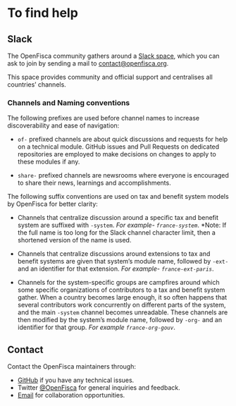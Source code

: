 # <i icon-name="help-circle"></i> To find help

## Slack

The OpenFisca community gathers around a [Slack space](https://openfisca.slack.com), which you can ask to join by sending a mail to [contact@openfisca.org](mailto:contact@openfisca.org?subject=Slack).

This space provides community and official support and centralises all countries’ channels.

### Channels and Naming conventions

The following prefixes are used before channel names to increase discoverability and ease of navigation:

- `of-` prefixed channels are about quick discussions and requests for help on a technical module. GitHub issues and Pull Requests on dedicated repositories are employed to make decisions on changes to apply to these modules if any.

- `share-` prefixed channels are newsrooms where everyone is encouraged to share their news, learnings and accomplishments.

The following suffix conventions are used on tax and benefit system models by OpenFisca for better clarity:

- Channels that centralize discussion around a specific tax and benefit system are suffixed with `-system`.
 _For example- `france-system`_.
*Note: If the full name is too long for the Slack channel character limit, then a shortened version of the name is used.

- Channels that centralize discussions around extensions to tax and benefit systems are given that system’s module name, followed by `-ext-` and an identifier for that extension.
_For example- `france-ext-paris`_.

- Channels for the system-specific groups are campfires around which some specific organizations of contributors to a tax and benefit system gather. When a country becomes large enough, it so often happens that several contributors work concurrently on different parts of the system, and the main `-system` channel becomes unreadable. These channels are then modified by the system’s module name, followed by `-org-` and an identifier for that group. _For example `france-org-gouv`_.

## Contact

Contact the OpenFisca maintainers through:

- [GitHub](./contribute/guidelines.md#opening-issues) if you have any technical issues.
- Twitter [@OpenFisca](https://twitter.com/OpenFisca) for general inquiries and feedback.
- [Email](mailto:contact@openfisca.org) for collaboration opportunities.
